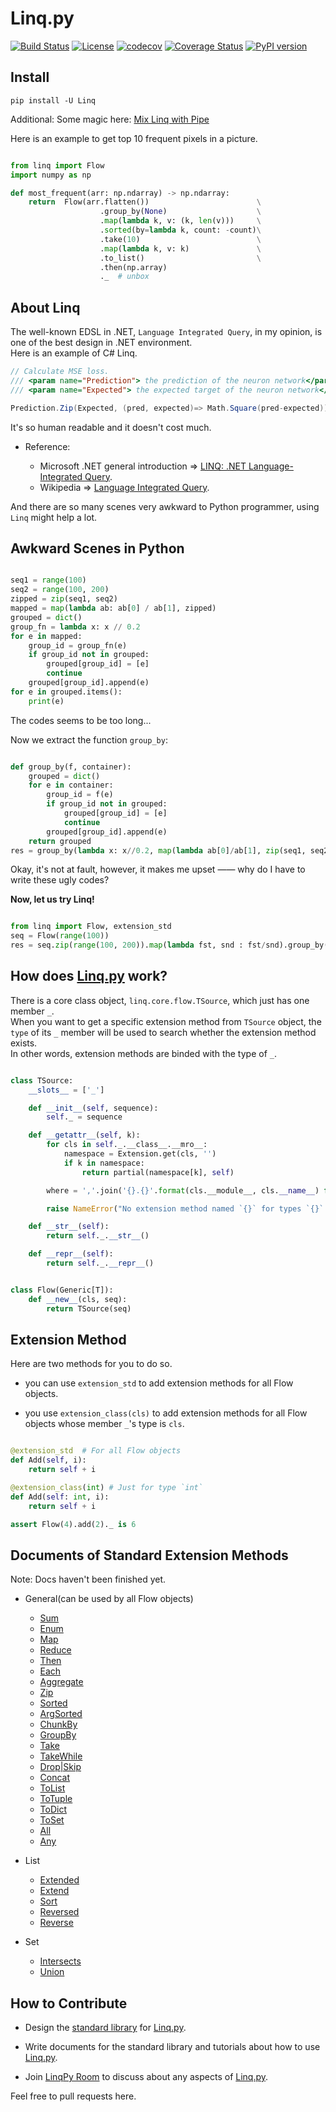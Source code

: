 # Linq.py 

[![Build Status](https://travis-ci.org/Xython/Linq.py.svg?branch=master)](https://travis-ci.org/Xython/Linq.py)
[![License](https://img.shields.io/badge/license-MIT-yellow.svg)](https://github.com/Xython/Linq.py/blob/master/LICENSE)
[![codecov](https://codecov.io/gh/Xython/Linq.py/branch/master/graph/badge.svg)](https://codecov.io/gh/Xython/Linq.py)
[![Coverage Status](https://coveralls.io/repos/github/Xython/Linq.py/badge.svg?branch=master)](https://coveralls.io/github/Xython/Linq.py?branch=master)
[![PyPI version](https://img.shields.io/pypi/v/Linq.svg)](https://pypi.python.org/pypi/Linq)




## Install

```
pip install -U Linq
```
Additional: Some magic here: [Mix Linq with Pipe](https://github.com/Xython/Linq.py/blob/master/using_pipe.md)

Here is an example to get top 10 frequent pixels in a picture.

```python

from linq import Flow
import numpy as np

def most_frequent(arr: np.ndarray) -> np.ndarray:
    return  Flow(arr.flatten())                        \
                    .group_by(None)                    \
                    .map(lambda k, v: (k, len(v)))     \
                    .sorted(by=lambda k, count: -count)\
                    .take(10)                          \
                    .map(lambda k, v: k)               \
                    .to_list()                         \
                    .then(np.array)
                    ._  # unbox
```


## About Linq

The well-known EDSL in .NET, `Language Integrated Query`, in my opinion, is one of the best design in .NET environment.  
Here is an example of C# Linq.  

```C#
// Calculate MSE loss.
/// <param name="Prediction"> the prediction of the neuron network</param>
/// <param name="Expected"> the expected target of the neuron network</param>

Prediction.Zip(Expected, (pred, expected)=> Math.Square(pred-expected)).Average()
```

It's so human readable and it doesn't cost much.  

- Reference:

    - Microsoft .NET general introduction => [LINQ: .NET Language-Integrated Query](https://msdn.microsoft.com/en-us/library/bb308959.aspx).
    - Wikipedia => [Language Integrated Query](https://en.wikipedia.org/wiki/Language_Integrated_Query).

And there are so many scenes very awkward to Python programmer, using `Linq` might help a lot.  

## Awkward Scenes in Python

```python

seq1 = range(100)
seq2 = range(100, 200)
zipped = zip(seq1, seq2)
mapped = map(lambda ab: ab[0] / ab[1], zipped)
grouped = dict()
group_fn = lambda x: x // 0.2
for e in mapped:
    group_id = group_fn(e)
    if group_id not in grouped:
        grouped[group_id] = [e]
        continue
    grouped[group_id].append(e)
for e in grouped.items():
    print(e)
```

The codes seems to be too long...  

Now we extract the function `group_by`:  

```python

def group_by(f, container):
    grouped = dict()
    for e in container:
        group_id = f(e)
        if group_id not in grouped:
            grouped[group_id] = [e]
            continue
        grouped[group_id].append(e)
    return grouped
res = group_by(lambda x: x//0.2, map(lambda ab[0]/ab[1], zip(seq1, seq2)))
```

Okay, it's not at fault, however, it makes me upset —— why do I have to write these ugly codes?  

**Now, let us try Linq!**

```Python

from linq import Flow, extension_std
seq = Flow(range(100))
res = seq.zip(range(100, 200)).map(lambda fst, snd : fst/snd).group_by(lambda num: num//0.2)._

```


## How does [Linq.py](https://github.com/Xython/Linq.py) work?

There is a core class object, `linq.core.flow.TSource`, which just has one member `_`.  
When you want to get a specific extension method from `TSource` object,
the `type` of its `_` member will be used to search whether the extension method exists.  
In other words, extension methods are binded with the type of `_`.

```python

class TSource:
    __slots__ = ['_']

    def __init__(self, sequence):
        self._ = sequence

    def __getattr__(self, k):
        for cls in self._.__class__.__mro__:
            namespace = Extension.get(cls, '')
            if k in namespace:
                return partial(namespace[k], self)

        where = ','.join('{}.{}'.format(cls.__module__, cls.__name__) for cls in self._.__class__.__mro__)

        raise NameError("No extension method named `{}` for types `{}`.".format(k, where))

    def __str__(self):
        return self._.__str__()

    def __repr__(self):
        return self._.__repr__()


class Flow(Generic[T]):
    def __new__(cls, seq):
        return TSource(seq)

```

## Extension Method

Here are two methods for you to do so.  

- you can use `extension_std` to add extension methods for all Flow objects.  

- you use `extension_class(cls)` to add extension methods for all Flow objects whose member `_`'s type is `cls`.

```python

@extension_std  # For all Flow objects
def Add(self, i):
    return self + i

@extension_class(int) # Just for type `int`
def Add(self: int, i):
    return self + i

assert Flow(4).add(2)._ is 6
```

## Documents of Standard Extension Methods 

Note: Docs haven't been finished yet.

- General(can be used by all Flow objects)

    - [Sum](https://github.com/Xython/Linq.py/blob/master/docs/general.md#sum)
    - [Enum](https://github.com/Xython/Linq.py/blob/master/docs/general.md#enum)
    - [Map](https://github.com/Xython/Linq.py/blob/master/docs/general.md#map)
    - [Reduce](https://github.com/Xython/Linq.py/blob/master/docs/general.md#reduce)
    - [Then](https://github.com/Xython/Linq.py/blob/master/docs/general.md#then)
    - [Each](https://github.com/Xython/Linq.py/blob/master/docs/general.md#each)
    - [Aggregate](https://github.com/Xython/Linq.py/blob/master/docs/general.md#aggregate)
    - [Zip](https://github.com/Xython/Linq.py/blob/master/docs/general.md#zip)
    - [Sorted](https://github.com/Xython/Linq.py/blob/master/docs/general.md#sorted)
    - [ArgSorted](https://github.com/Xython/Linq.py/blob/master/docs/general.md#argsorted)
    - [ChunkBy](https://github.com/Xython/Linq.py/blob/master/docs/general.md#chunkby)
    - [GroupBy](https://github.com/Xython/Linq.py/blob/master/docs/general.md#groupby)
    - [Take](https://github.com/Xython/Linq.py/blob/master/docs/general.md#take)
    - [TakeWhile](https://github.com/Xython/Linq.py/blob/master/docs/general.md#takewhile)
    - [Drop|Skip](https://github.com/Xython/Linq.py/blob/master/docs/general.md#drop|skip)
    - [Concat](https://github.com/Xython/Linq.py/blob/master/docs/general.md#concat)
    - [ToList](https://github.com/Xython/Linq.py/blob/master/docs/general.md#tolist)
    - [ToTuple](https://github.com/Xython/Linq.py/blob/master/docs/general.md#totuple)
    - [ToDict](https://github.com/Xython/Linq.py/blob/master/docs/general.md#todict)
    - [ToSet](https://github.com/Xython/Linq.py/blob/master/docs/general.md#toset)
    - [All](https://github.com/Xython/Linq.py/blob/master/docs/general.md#all)
    - [Any](https://github.com/Xython/Linq.py/blob/master/docs/general.md#any)

- List

    - [Extended](https://github.com/Xython/Linq.py/blob/master/docs/list.md#extended)
    - [Extend](https://github.com/Xython/Linq.py/blob/master/docs/list.md#extend)
    - [Sort](https://github.com/Xython/Linq.py/blob/master/docs/list.md#sort)
    - [Reversed](https://github.com/Xython/Linq.py/blob/master/docs/list.md#reversed)
    - [Reverse](https://github.com/Xython/Linq.py/blob/master/docs/list.md#reverse)
    
- Set

    - [Intersects](https://github.com/Xython/Linq.py/blob/master/docs/set.md#intersects)
    - [Union](https://github.com/Xython/Linq.py/blob/master/docs/set.md#union)

## How to Contribute 

- Design the [standard library](https://github.com/Xython/Linq.py/tree/master/linq/standard) for [Linq.py](https://github.com/Xython/Linq.py).

- Write documents for the standard library and tutorials about how to use [Linq.py](https://github.com/Xython/Linq.py).  

- Join [LinqPy Room](https://gitter.im/LinqPy/Lobby) to discuss about any aspects of [Linq.py](https://github.com/Xython/Linq.py).

Feel free to pull requests here.
